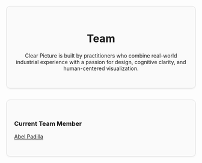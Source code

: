 <div style="border: 1px solid #ddd; border-radius: 10px; padding: 30px 20px; margin: 30px 0; background-color: #fafafa; box-shadow: 0 2px 4px rgba(0,0,0,0.05); text-align: center;">
  <div style="max-width: 600px; margin: 0 auto;">
    <h1 style="margin-bottom: 20px;">Team</h1>
    <p>Clear Picture is built by practitioners who combine real-world industrial experience with a passion for design, cognitive clarity, and human-centered visualization.</p>
  </div>
</div>

<div style="border: 1px solid #ddd; border-radius: 10px; padding: 30px 20px; margin: 30px 0; background-color: #fafafa; box-shadow: 0 2px 4px rgba(0,0,0,0.05);">
  <h3>Current Team Member</h3>

  <ul style="list-style: none; padding-left: 0;">
    <li><a href="abel-padilla">Abel Padilla</a></li>
  </ul>
</div>